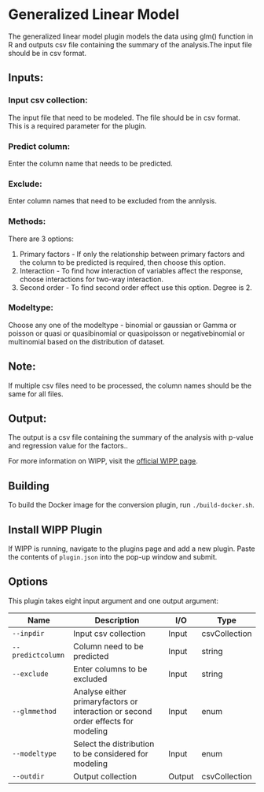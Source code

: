﻿# Generalized Linear Model

The generalized linear model plugin models the data using glm() function in R and outputs csv file containing the summary of the analysis.The input file should be in csv format.

## Inputs:
### Input csv collection:
The input file that need to be modeled. The file should be in csv format. This is a required parameter for the plugin.

### Predict column:
Enter the column name that needs to be predicted.

### Exclude:
Enter column names that need to be excluded from the annlysis.

### Methods:
There are 3 options:
1. Primary factors - If only the relationship between primary factors and the column to be predicted is required, then choose this option.
2. Interaction - To find how interaction of variables affect the response, choose interactions for two-way interaction.
3. Second order - To find second order effect use this option. Degree is 2.

### Modeltype:
Choose any one of the modeltype - binomial or gaussian or Gamma or poisson or quasi or quasibinomial or quasipoisson or negativebinomial or multinomial based on the distribution of dataset.
      
## Note:
If multiple csv files need to be processed, the column names should be the same for all files.

## Output:
The output is a csv file containing the summary of the analysis with p-value and regression value for the factors..

For more information on WIPP, visit the [official WIPP page](https://isg.nist.gov/deepzoomweb/software/wipp).

## Building

To build the Docker image for the conversion plugin, run
`./build-docker.sh`.

## Install WIPP Plugin

If WIPP is running, navigate to the plugins page and add a new plugin. Paste the contents of `plugin.json` into the pop-up window and submit.

## Options

This plugin takes eight input argument and one output argument:

| Name                   | Description             | I/O    | Type   |
|------------------------|-------------------------|--------|--------|
| `--inpdir` | Input csv collection| Input | csvCollection |
| `--predictcolumn` | Column need to be predicted | Input | string |
| `--exclude` | Enter columns to be excluded| Input | string |
| `--glmmethod` | Analyse either primaryfactors or interaction or second order effects for modeling | Input | enum |
| `--modeltype` | Select the distribution to be considered for modeling| Input | enum |
| `--outdir` | Output collection | Output | csvCollection |


